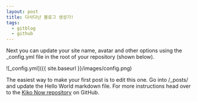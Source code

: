 ```yaml
---
layout: post
title: 다사다난 블로그 생성기!
tags:
  - gitblog
  - github
---
```


Next you can update your site name, avatar and other options using the \_config.yml file in the root of your repository (shown below).

![_config.yml]({{ site.baseurl }}/images/config.png)

The easiest way to make your first post is to edit this one. Go into /\_posts/ and update the Hello World markdown file. For more instructions head over to the [Kiko Now repository](https://github.com/aweekj/kiko-now) on GitHub.
<br/>
<br/>
<br/>
<br/>
<br/>
<br/>
